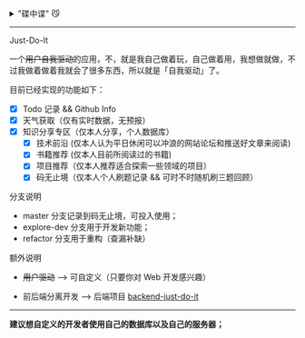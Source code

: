<details><summary>"碟中谍" 😼</summary>

<br />

<ul>

<details><summary>项目基本使用命令</summary>

---

<ul>

* 安装依赖 `yarn`

* 项目运行 `yarn start`

* 项目打包 `yarn package`

</ul>

</details>

<span>项目历程</span>

<ul>

<details><summary>初始化以及图标修改</summary>

<br />

<ul>

执行 `yarn` 安装依赖时 electron 安装失败，出现 404，需要更换 electron 安装相关路径信息，这是因为淘宝镜像的资源路径和官方的资源路径不同，官方的比淘宝的多了个 `v` 。

```bash
yarn config set electron_mirror http://npm.taobao.org/mirrors/electron/

yarn config set electron_custom_dir v13.1.2
```

图标修改 --> 在项目的 `assets` 文件夹中添加 logo 文件，更改 `package.json` 和 `main.ts` 中有关 icon 的信息，更换为 logo 文件，执行打包命令即可，会生成对应的软件包。

</ul>

</details>

<details><summary>开发者工具扩展</summary>

<br />

<ul>

在开发，在 `main.ts` 文件中添加这段代码即可；

```js
  mainWindow.webContents.openDevTools()
```

</ul>

</details>

<details><summary>UI 组件库</summary>

<br />

<ul>

目前使用的是 [MUI](https://mui.com/)

</ul>

</details>

<details><summary>静态资源</summary>

<br />

<ul>

所有静态资源存放在 `assets` 文件夹中

注意引入写法 git-commit->[add Welcome Page](https://github.com/kok-s0s/just-do-it/commit/aac846155d157bc9d5d95c1f76be6644db269602)

</ul>

</details>

<details><summary>路由配置</summary>

<br />

<ul>

引入 `react router v6`

注意 electron 使用的是 `HashRouter`

git-commit->[add React Router v6 && make a test file](https://github.com/kok-s0s/just-do-it/commit/d0ce34bf0f9adffd23b82ed49dfa06530ad6129e)

</ul>

</details>

<details><summary>Dexie.js</summary>

<br />

<ul>

用于在本地存储长期数据

git-commit->[add Todo Function](https://github.com/kok-s0s/just-do-it/commit/b6b2c0f5e02684aa63076e919b46553dede4798f)

</ul>

</details>

<details><summary>规范引用</summary>

<br />

<ul>

便于维护代码 git-commit->[canonical reference](https://github.com/kok-s0s/just-do-it/commit/739e011a705f12b05a8f6ff325742cfc16704461)

规则：

* `styles.ts` 样式最优先引入
* 其次引入 `mui` 的组件
* 引入 `components` 中的组件
* 有用到数据库的就在此引入
* 再引入 `utils` 中的自定义的工具函数
* 引入 `yarn add` 下载的包里的方法
* `axios` 需要放在最后的引入位置 

</ul>

</details>

<details><summary>项目打包</summary>

<br />

<ul>

项目直接执行 `yarn release` 生成打包后的文件

其中 mac 的很难搞，有个安全问题导致的报错，就算下载相关的功能包进行打包，在 mac 中打开会出现 `已损坏，无法打开。 您应该将它移到废纸篓。` 这个问题。

`electron-forge` [官方](https://www.electronforge.io/config/makers/dmg)也建议最好在 mac 直接编译生成应用程序来使用即可；

> dmg 中的背景图片要设置为 658 × 489 -> [原因](https://github.com/electron-userland/electron-installer-dmg/issues/23)

git-commit->[dmg set up](https://github.com/kok-s0s/just-do-it/commit/5f20b1a27f8b6c95d5a94e927d3ad9085c1c651c)

</ul>

</details>

<details><summary>CSS 书写顺序</summary>

<br />

<ul>

正确的 CSS 书写顺序能够减少浏览器回流（reflow），提高浏览器渲染dom的性能 🌟

[HOW TO ORGANIZE CSS @ 9ELEMENTS](https://9elements.com/css-rule-order/)

</ul>

</details>

</ul>

<span>项目 Bug<span>

[子文件-->Bugs](./Bugs.md)

</ul>

</details>

---

Just-Do-It
  
一个~~用户自我驱动~~的应用，不，就是我自己做着玩，自己做着用，我想做就做，不过我做着做着我就会了很多东西，所以就是「自我驱动」了。
  
目前已经实现的功能如下：

* [x] Todo 记录 && Github Info
* [x] 天气获取（仅有实时数据，无预报）
* [x] 知识分享专区（仅本人分享，个人数据库）
  + [x] 技术前沿 (仅本人认为平日休闲可以冲浪的网站论坛和推送好文章来阅读)
  + [x] 书籍推荐 (仅本人目前所阅读过的书籍)
  + [x] 项目推荐（仅本人推荐适合探索一些领域的项目）
  + [x] 码无止境（仅本人个人刷题记录 && 可时不时随机刷三题回顾）

分支说明

* master 分支记录到码无止境，可投入使用；
* explore-dev 分支用于开发新功能；
* refactor 分支用于重构（查漏补缺）

额外说明

* ~~用户驱动~~ --> 可自定义（只要你对 Web 开发感兴趣）

* 前后端分离开发 --> 后端项目 [backend-just-do-it](https://github.com/kok-s0s/backend-just-do-it)

---

**建议想自定义的开发者使用自己的数据库以及自己的服务器；**
